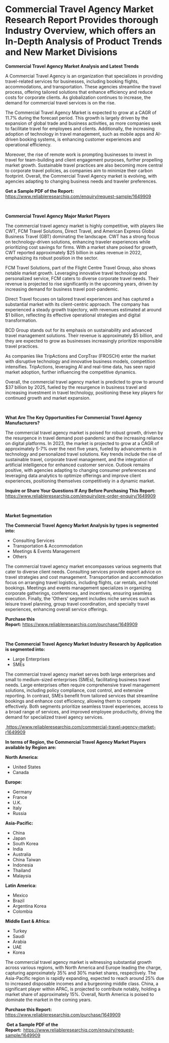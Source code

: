 <p><h1>Commercial Travel Agency Market Research Report Provides thorough Industry Overview, which offers an In-Depth Analysis of Product Trends and New Market Divisions</h1></p><p><strong>Commercial Travel Agency Market Analysis and Latest Trends</strong></p>
<p><p>A Commercial Travel Agency is an organization that specializes in providing travel-related services for businesses, including booking flights, accommodations, and transportation. These agencies streamline the travel process, offering tailored solutions that enhance efficiency and reduce costs for corporate clients. As globalization continues to increase, the demand for commercial travel services is on the rise.</p><p>The Commercial Travel Agency Market is expected to grow at a CAGR of 11.7% during the forecast period. This growth is largely driven by the expansion of global trade and business activities, as more companies seek to facilitate travel for employees and clients. Additionally, the increasing adoption of technology in travel management, such as mobile apps and AI-driven booking systems, is enhancing customer experiences and operational efficiency.</p><p>Moreover, the rise of remote work is prompting businesses to invest in travel for team-building and client engagement purposes, further propelling market growth. Sustainable travel practices are also becoming more central to corporate travel policies, as companies aim to minimize their carbon footprint. Overall, the Commercial Travel Agency market is evolving, with agencies adapting to changing business needs and traveler preferences.</p></p>
<p><strong>Get a Sample PDF of the Report:&nbsp;</strong> <a href="https://www.reliableresearchiq.com/enquiry/request-sample/1649909?utm_campaign=3013&utm_medium=2&utm_source=Github&utm_content=ia&utm_term=19042025&utm_id=commercial-travel-agency">https://www.reliableresearchiq.com/enquiry/request-sample/1649909</a></p>
<p>&nbsp;</p>
<p><strong>Commercial Travel Agency Major Market Players</strong></p>
<p><p>The commercial travel agency market is highly competitive, with players like CWT, FCM Travel Solutions, Direct Travel, and American Express Global Business Travel (GBT) dominating the landscape. CWT has a strong focus on technology-driven solutions, enhancing traveler experiences while prioritizing cost savings for firms. With a market share poised for growth, CWT reported approximately $25 billion in sales revenue in 2022, emphasizing its robust position in the sector.</p><p>FCM Travel Solutions, part of the Flight Centre Travel Group, also shows notable market growth. Leveraging innovative travel technology and personalized service, FCM caters to diverse corporate travel needs. Their revenue is projected to rise significantly in the upcoming years, driven by increasing demand for business travel post-pandemic.</p><p>Direct Travel focuses on tailored travel experiences and has captured a substantial market with its client-centric approach. The company has experienced a steady growth trajectory, with revenues estimated at around $1 billion, reflecting its effective operational strategies and digital transformation.</p><p>BCD Group stands out for its emphasis on sustainability and advanced travel management solutions. Their revenue is approximately $5 billion, and they are expected to grow as businesses increasingly prioritize responsible travel practices.</p><p>As companies like TripActions and CorpTrav (FROSCH) enter the market with disruptive technology and innovative business models, competition intensifies. TripActions, leveraging AI and real-time data, has seen rapid market adoption, further influencing the competitive dynamics.</p><p>Overall, the commercial travel agency market is predicted to grow to around $37 billion by 2025, fueled by the resurgence in business travel and increasing investment in travel technology, positioning these key players for continued growth and market expansion.</p></p>
<p>&nbsp;</p>
<p><strong>What Are The Key Opportunities For Commercial Travel Agency Manufacturers?</strong></p>
<p><p>The commercial travel agency market is poised for robust growth, driven by the resurgence in travel demand post-pandemic and the increasing reliance on digital platforms. In 2023, the market is projected to grow at a CAGR of approximately 5-7% over the next five years, fueled by advancements in technology and personalized travel solutions. Key trends include the rise of sustainable travel, corporate travel management, and the integration of artificial intelligence for enhanced customer service. Outlook remains positive, with agencies adapting to changing consumer preferences and leveraging data analytics to optimize offerings and improve client experiences, positioning themselves competitively in a dynamic market.</p></p>
<p><strong>Inquire or Share Your Questions If Any Before Purchasing This Report:</strong> <a href="https://www.reliableresearchiq.com/enquiry/pre-order-enquiry/1649909?utm_campaign=3013&utm_medium=2&utm_source=Github&utm_content=ia&utm_term=19042025&utm_id=commercial-travel-agency">https://www.reliableresearchiq.com/enquiry/pre-order-enquiry/1649909</a></p>
<p>&nbsp;</p>
<p><strong>Market Segmentation</strong></p>
<p><strong>The Commercial Travel Agency Market Analysis by types is segmented into:</strong></p>
<p><ul><li>Consulting Services</li><li>Transportation & Accommodation</li><li>Meetings & Events Management</li><li>Others</li></ul></p>
<p><p>The commercial travel agency market encompasses various segments that cater to diverse client needs. Consulting services provide expert advice on travel strategies and cost management. Transportation and accommodation focus on arranging travel logistics, including flights, car rentals, and hotel bookings. Meetings and events management specializes in organizing corporate gatherings, conferences, and incentives, ensuring seamless execution. Finally, the 'Others' segment includes niche services such as leisure travel planning, group travel coordination, and specialty travel experiences, enhancing overall service offerings.</p></p>
<p><strong>Purchase this Report:&nbsp;</strong><a href="https://www.reliableresearchiq.com/purchase/1649909?utm_campaign=3013&utm_medium=2&utm_source=Github&utm_content=ia&utm_term=19042025&utm_id=commercial-travel-agency">https://www.reliableresearchiq.com/purchase/1649909</a></p>
<p>&nbsp;</p>
<p><strong>The Commercial Travel Agency Market Industry Research by Application is segmented into:</strong></p>
<p><ul><li>Large Enterprises</li><li>SMEs</li></ul></p>
<p><p>The commercial travel agency market serves both large enterprises and small to medium-sized enterprises (SMEs), facilitating business travel needs. Large enterprises often require comprehensive travel management solutions, including policy compliance, cost control, and extensive reporting. In contrast, SMEs benefit from tailored services that streamline bookings and enhance cost efficiency, allowing them to compete effectively. Both segments prioritize seamless travel experiences, access to a broad range of services, and improved employee productivity, driving the demand for specialized travel agency services.</p></p>
<p><a href="https://www.reliableresearchiq.com/commercial-travel-agency-market-r1649909?utm_campaign=3013&utm_medium=2&utm_source=Github&utm_content=ia&utm_term=19042025&utm_id=commercial-travel-agency">&nbsp;https://www.reliableresearchiq.com/commercial-travel-agency-market-r1649909</a></p>
<p><strong>In terms of Region, the Commercial Travel Agency Market Players available by Region are:</strong></p>
<p>
    <p> <strong> North America: </strong>
        <ul>
            <li>United States</li>
            <li>Canada</li>
        </ul>
        </p> 
    <p> <strong> Europe: </strong>
        <ul>
            <li>Germany</li>
            <li>France</li>
            <li>U.K.</li>
            <li>Italy</li>
            <li>Russia</li>
        </ul>
        </p> 
    <p> <strong> Asia-Pacific: </strong>
        <ul>
            <li>China</li>
            <li>Japan</li>
            <li>South Korea</li>
            <li>India</li>
            <li>Australia</li>
            <li>China Taiwan</li>
            <li>Indonesia</li>
            <li>Thailand</li>
            <li>Malaysia</li>
        </ul>
        </p> 
    <p> <strong> Latin America: </strong>
        <ul>
            <li>Mexico</li>
            <li>Brazil</li>
            <li>Argentina Korea</li>
            <li>Colombia</li>
        </ul>
        </p> 
    <p> <strong> Middle East & Africa: </strong>
        <ul>
            <li>Turkey</li>
            <li>Saudi</li>
            <li>Arabia</li>
            <li>UAE</li>
            <li>Korea</li>
        </ul>
    </p>
    </p>
<p><p>The commercial travel agency market is witnessing substantial growth across various regions, with North America and Europe leading the charge, capturing approximately 35% and 30% market shares, respectively. The Asia-Pacific region is rapidly expanding, expected to reach around 25% due to increased disposable incomes and a burgeoning middle class. China, a significant player within APAC, is projected to contribute notably, holding a market share of approximately 15%. Overall, North America is poised to dominate the market in the coming years.</p></p>
<p><strong>Purchase this Report: </strong><a href="https://www.reliableresearchiq.com/purchase/1649909?utm_campaign=3013&utm_medium=2&utm_source=Github&utm_content=ia&utm_term=19042025&utm_id=commercial-travel-agency">https://www.reliableresearchiq.com/purchase/1649909</a></p>
<p>&nbsp;<strong>Get a Sample PDF of the Report:&nbsp;&nbsp;</strong><a href="https://www.reliableresearchiq.com/enquiry/request-sample/1649909?utm_campaign=3013&utm_medium=2&utm_source=Github&utm_content=ia&utm_term=19042025&utm_id=commercial-travel-agency">https://www.reliableresearchiq.com/enquiry/request-sample/1649909</a></p>
<p><strong></strong></p>
<p><p></p><p></p><p></p></p>